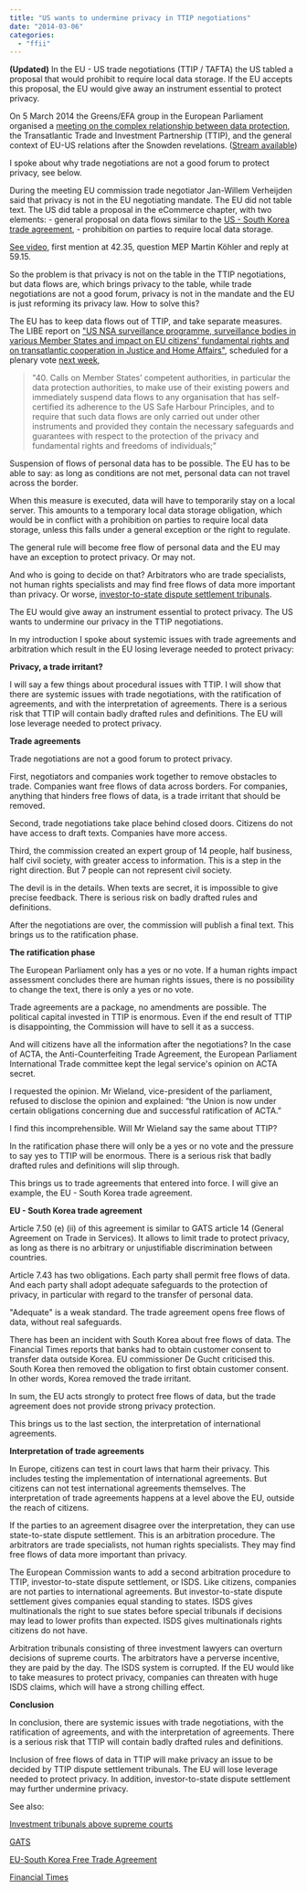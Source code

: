 ```yaml
---
title: "US wants to undermine privacy in TTIP negotiations"
date: "2014-03-06"
categories: 
  - "ffii"
---
```


**(Updated)** In the EU - US trade negotiations (TTIP / TAFTA) the US tabled a proposal that would prohibit to require local data storage. If the EU accepts this proposal, the EU would give away an instrument essential to protect privacy.

On 5 March 2014 the Greens/EFA group in the European Parliament organised a [meeting on the complex relationship between data protection](http://www.greens-efa.eu/transatlantic-data-flows-and-the-trade-and-investment-partnership-ttip-11815.html), the Transatlantic Trade and Investment Partnership (TTIP), and the general context of EU-US relations after the Snowden revelations. ([Stream available](http://greenmediabox.eu/archive/2014/03/05/transatlantic-data-flows/))

I spoke about why trade negotiations are not a good forum to protect privacy, see below.

During the meeting EU commission trade negotiator Jan-Willem Verheijden said that privacy is not in the EU negotiating mandate. The EU did not table text. The US did table a proposal in the eCommerce chapter, with two elements: - general proposal on data flows similar to the [US - South Korea trade agreement](http://www.ustr.gov/sites/default/files/uploads/agreements/fta/korus/asset_upload_file816_12714.pdf), - prohibition on parties to require local data storage.

[See video](http://greenmediabox.eu/archive/2014/03/05/transatlantic-data-flows/), first mention at 42.35, question MEP Martin Köhler and reply at 59.15.

So the problem is that privacy is not on the table in the TTIP negotiations, but data flows are, which brings privacy to the table, while trade negotiations are not a good forum, privacy is not in the mandate and the EU is just reforming its privacy law. How to solve this?

The EU has to keep data flows out of TTIP, and take separate measures. The LIBE report on ["US NSA surveillance programme, surveillance bodies in various Member States and impact on EU citizens' fundamental rights and on transatlantic cooperation in Justice and Home Affairs"](http://www.europarl.europa.eu/sides/getDoc.do?type=REPORT&mode=XML&reference=A7-2014-0139&language=EN), scheduled for a plenary vote [next week](http://www.europarl.europa.eu/oeil/popups/ficheprocedure.do?reference=2013/2188%28INI%29&l=en),

> "40. Calls on Member States’ competent authorities, in particular the data protection authorities, to make use of their existing powers and immediately suspend data flows to any organisation that has self-certified its adherence to the US Safe Harbour Principles, and to require that such data flows are only carried out under other instruments and provided they contain the necessary safeguards and guarantees with respect to the protection of the privacy and fundamental rights and freedoms of individuals;"

Suspension of flows of personal data has to be possible. The EU has to be able to say: as long as conditions are not met, personal data can not travel across the border.

When this measure is executed, data will have to temporarily stay on a local server. This amounts to a temporary local data storage obligation, which would be in conflict with a prohibition on parties to require local data storage, unless this falls under a general exception or the right to regulate.

The general rule will become free flow of personal data and the EU may have an exception to protect privacy. Or may not.

And who is going to decide on that? Arbitrators who are trade specialists, not human rights specialists and may find free flows of data more important than privacy. Or worse, [investor-to-state dispute settlement tribunals](https://www.vrijschrift.org/serendipity/index.php?/archives/154-Investment-tribunals-above-supreme-courts.html).

The EU would give away an instrument essential to protect privacy. The US wants to undermine our privacy in the TTIP negotiations.

In my introduction I spoke about systemic issues with trade agreements and arbitration which result in the EU losing leverage needed to protect privacy:

**Privacy, a trade irritant?**

I will say a few things about procedural issues with TTIP. I will show that there are systemic issues with trade negotiations, with the ratification of agreements, and with the interpretation of agreements. There is a serious risk that TTIP will contain badly drafted rules and definitions. The EU will lose leverage needed to protect privacy.

**Trade agreements**

Trade negotiations are not a good forum to protect privacy.

First, negotiators and companies work together to remove obstacles to trade. Companies want free flows of data across borders. For companies, anything that hinders free flows of data, is a trade irritant that should be removed.

Second, trade negotiations take place behind closed doors. Citizens do not have access to draft texts. Companies have more access.

Third, the commission created an expert group of 14 people, half business, half civil society, with greater access to information. This is a step in the right direction. But 7 people can not represent civil society.

The devil is in the details. When texts are secret, it is impossible to give precise feedback. There is serious risk on badly drafted rules and definitions.

After the negotiations are over, the commission will publish a final text. This brings us to the ratification phase.

**The ratification phase**

The European Parliament only has a yes or no vote. If a human rights impact assessment concludes there are human rights issues, there is no possibility to change the text, there is only a yes or no vote.

Trade agreements are a package, no amendments are possible. The political capital invested in TTIP is enormous. Even if the end result of TTIP is disappointing, the Commission will have to sell it as a success.

And will citizens have all the information after the negotiations? In the case of ACTA, the Anti-Counterfeiting Trade Agreement, the European Parliament International Trade committee kept the legal service's opinion on ACTA secret.

I requested the opinion. Mr Wieland, vice-president of the parliament, refused to disclose the opinion and explained: “the Union is now under certain obligations concerning due and successful ratification of ACTA.”

I find this incomprehensible. Will Mr Wieland say the same about TTIP?

In the ratification phase there will only be a yes or no vote and the pressure to say yes to TTIP will be enormous. There is a serious risk that badly drafted rules and definitions will slip through.

This brings us to trade agreements that entered into force. I will give an example, the EU - South Korea trade agreement.

**EU - South Korea trade agreement**

Article 7.50 (e) (ii) of this agreement is similar to GATS article 14 (General Agreement on Trade in Services). It allows to limit trade to protect privacy, as long as there is no arbitrary or unjustifiable discrimination between countries.

Article 7.43 has two obligations. Each party shall permit free flows of data. And each party shall adopt adequate safeguards to the protection of privacy, in particular with regard to the transfer of personal data.

"Adequate" is a weak standard. The trade agreement opens free flows of data, without real safeguards.

There has been an incident with South Korea about free flows of data. The Financial Times reports that banks had to obtain customer consent to transfer data outside Korea. EU commissioner De Gucht criticised this. South Korea then removed the obligation to first obtain customer consent. In other words, Korea removed the trade irritant.

In sum, the EU acts strongly to protect free flows of data, but the trade agreement does not provide strong privacy protection.

This brings us to the last section, the interpretation of international agreements.

**Interpretation of trade agreements**

In Europe, citizens can test in court laws that harm their privacy. This includes testing the implementation of international agreements. But citizens can not test international agreements themselves. The interpretation of trade agreements happens at a level above the EU, outside the reach of citizens.

If the parties to an agreement disagree over the interpretation, they can use state-to-state dispute settlement. This is an arbitration procedure. The arbitrators are trade specialists, not human rights specialists. They may find free flows of data more important than privacy.

The European Commission wants to add a second arbitration procedure to TTIP, investor-to-state dispute settlement, or ISDS. Like citizens, companies are not parties to international agreements. But investor-to-state dispute settlement gives companies equal standing to states. ISDS gives multinationals the right to sue states before special tribunals if decisions may lead to lower profits than expected. ISDS gives multinationals rights citizens do not have.

Arbitration tribunals consisting of three investment lawyers can overturn decisions of supreme courts. The arbitrators have a perverse incentive, they are paid by the day. The ISDS system is corrupted. If the EU would like to take measures to protect privacy, companies can threaten with huge ISDS claims, which will have a strong chilling effect.

**Conclusion**

In conclusion, there are systemic issues with trade negotiations, with the ratification of agreements, and with the interpretation of agreements. There is a serious risk that TTIP will contain badly drafted rules and definitions.

Inclusion of free flows of data in TTIP will make privacy an issue to be decided by TTIP dispute settlement tribunals. The EU will lose leverage needed to protect privacy. In addition, investor-to-state dispute settlement may further undermine privacy.

See also:

[Investment tribunals above supreme courts](https://www.vrijschrift.org/serendipity/index.php?/archives/154-Investment-tribunals-above-supreme-courts.html)

[GATS](http://www.wto.org/english/docs_e/legal_e/26-gats_01_e.htm)

[EU-South Korea Free Trade Agreement](http://eur-lex.europa.eu/JOHtml.do?uri=OJ:L:2011:127:SOM:EN:HTML)

[Financial Times](http://www.ft.com/cms/s/0/83b76b04-360d-11e3-b539-00144feab7de.html#axzz2uj08gX2c)
